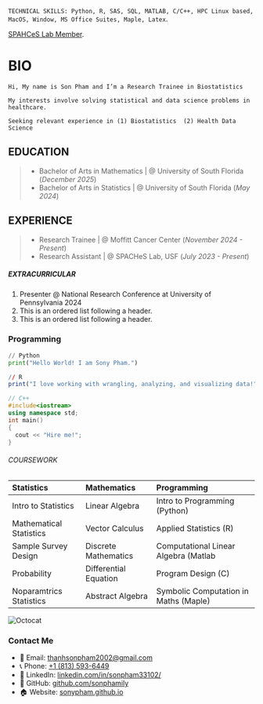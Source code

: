 
`TECHNICAL SKILLS: Python, R, SAS, SQL, MATLAB, C/C++, HPC Linux based, MacOS, Window, MS Office Suites, Maple, Latex`.

[SPAHCeS Lab Member](https://www.spaches.org/members#h.p46uu7ue5hh6).


# BIO
```
Hi, My name is Son Pham and I’m a Research Trainee in Biostatistics
```
```
My interests involve solving statistical and data science problems in healthcare.
```
```
Seeking relevant experience in (1) Biostatistics  (2) Health Data Science
```
## EDUCATION

> - Bachelor of Arts in Mathematics | @   University of South Florida (_December 2025_)
> - Bachelor of Arts in Statistics  | @   University of South Florida (_May 2024_)


## EXPERIENCE

> - Research Trainee    | @  Moffitt Cancer Center (_November 2024 - Present_)
> - Research Assistant  | @  SPACHeS Lab, USF (_July 2023 - Present_)

##### EXTRACURRICULAR

1.  Presenter @ National Research Conference at University of Pennsylvania 2024
2.  This is an ordered list following a header.
3.  This is an ordered list following a header.


### Programming 

```python
// Python
print("Hello World! I am Sony Pham.")
```

```R
// R
print("I love working with wrangling, analyzing, and visualizing data!")
```

```C++
// C++
#include<iostream>
using namespace std;
int main()
{
  cout << "Hire me!";
}
```
###### COURSEWORK

| Statistics                   |   Mathematics                    | Programming                          |
|:-----------------------------|:---------------------------------|:-------------------------------------|
| Intro to Statistics          | Linear Algebra                   | Intro to Programming (Python)        |
| Mathematical Statistics      | Vector Calculus                  | Applied Statistics (R)               |
| Sample Survey Design         | Discrete Mathematics             | Computational Linear Algebra (Matlab |
| Probability                  | Differential Equation            | Program Design (C)                   |
| Noparamtrics Statistics      | Abstract Algebra                 | Symbolic Computation in Maths (Maple)|



![Octocat](https://github.githubassets.com/images/icons/emoji/octocat.png)


### Contact Me

- 📧 Email: [thanhsonpham2002@gmail.com](thanhsonpham2002@gmail.com)
- 📞 Phone: [+1 (813) 593-6449](tel:+8135936449)
- 🔗 LinkedIn: [linkedin.com/in/sonpham33102/](https://www.linkedin.com/in/sonpham33102/)
- 🐙 GitHub: [github.com/sonphamily](https://github.com/sonphamily)
- 🏠 Website: [sonypham.github.io](https://sonphamily.github.io/sonypham.github.io/)
